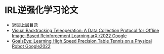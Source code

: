 # IRL逆强化学习论文

* [返回上层目录](../behavior-cloning.md)
* [Visual Backtracking Teleoperation: A Data Collection Protocol for Offline Image-Based Reinforcement Learning arXir2022 Google](visual-backtracking-teleoperation/Visual-Backtracking-Teleoperation.md)
* [GoalsEye: Learning High Speed Precision Table Tennis on a Physical Robot Google2022](goals-eye/GoalsEye.md)


